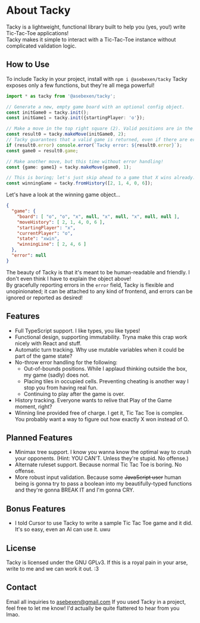 # About Tacky
Tacky is a lightweight, functional library built to help you (yes, you!) write Tic-Tac-Toe applications!  
Tacky makes it simple to interact with a Tic-Tac-Toe instance without complicated validation logic.  
## How to Use
To include Tacky in your project, install with `npm i @asebexen/tacky`
Tacky exposes only a few functions, but they're all mega powerful!
```typescript
import * as tacky from '@asebexen/tacky';

// Generate a new, empty game board with an optional config object.
const initGame0 = tacky.init();
const initGame1 = tacky.init({startingPlayer: 'o'});

// Make a move in the top right square (2). Valid positions are in the range [0, 8].
const result0 = tacky.makeMove(initGame0, 2);
// Tacky guarantees that a valid game is returned, even if there are errors (in which case, the game will be unmodified). Errors are string enums, so they can be printed and understood.
if (result0.error) console.error(`Tacky error: ${result0.error}`);
const game0 = result0.game;

// Make another move, but this time without error handling!
const {game: game1} = tacky.makeMove(game0, 1);

// This is boring; let's just skip ahead to a game that X wins already.
const winningGame = tacky.fromHistory([2, 1, 4, 0, 6]);
```
Let's have a look at the winning game object...
```json
{
  "game": {
    "board": [ "o", "o", "x", null, "x", null, "x", null, null ],
    "moveHistory": [ 2, 1, 4, 0, 6 ],
    "startingPlayer": "x",
    "currentPlayer": "o",
    "state": "xwin",
    "winningLine": [ 2, 4, 6 ]
  },
  "error": null
}
```
The beauty of Tacky is that it's meant to be human-readable and friendly. I don't even think I have to explain the object above!  
By gracefully reporting errors in the `error` field, Tacky is flexible and unopinionated; it can be attached to any kind of frontend, and errors can be ignored or reported as desired!
## Features
- Full TypeScript support. I like types, you like types!
- Functional design, supporting immutability. Tryna make this crap work nicely with React and stuff.
- Automatic turn tracking. Why use mutable variables when it could be part of the game state?
- No-throw error handling for the following:
  - Out-of-bounds positions. While I applaud thinking outside the box, my game (sadly) does not.
  - Placing tiles in occupied cells. Preventing cheating is another way I stop you from having real fun.
  - Continuing to play after the game is over.
- History tracking. Everyone wants to relive that Play of the Game moment, right?
- Winning line provided free of charge. I get it, Tic Tac Toe is complex. You probably want a way to figure out how exactly X won instead of O.
## Planned Features
- Minimax tree support. I know you wanna know the optimal way to crush your opponents. (Hint: YOU CAN'T. Unless they're stupid. No offense.)
- Alternate ruleset support. Because normal Tic Tac Toe is boring. No offense.
- More robust input validation. Because some ~~JavaScript user~~ human being is gonna try to pass a boolean into my beautifully-typed functions and they're gonna BREAK IT and I'm gonna CRY.
## Bonus Features
- I told Cursor to use Tacky to write a sample Tic Tac Toe game and it did. It's so easy, even an AI can use it. uwu
## License
Tacky is licensed under the GNU GPLv3. If this is a royal pain in your arse, write to me and we can work it out. :3
## Contact
Email all inquiries to asebexen@gmail.com
If you used Tacky in a project, feel free to let me know! I'd actually be quite flattered to hear from you lmao.